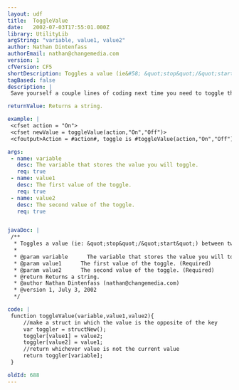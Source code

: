 ```yaml
---
layout: udf
title:  ToggleValue
date:   2002-07-03T17:55:01.000Z
library: UtilityLib
argString: "variable, value1, value2"
author: Nathan Dintenfass
authorEmail: nathan@changemedia.com
version: 1
cfVersion: CF5
shortDescription: Toggles a value (ie&#58; &quot;stop&quot;/&quot;start&quot;) between two options.
tagBased: false
description: |
 Save yourself a couple lines of coding next time you need to toggle the value of a variable.

returnValue: Returns a string.

example: |
 <cfset action = "On">
 <cfset newValue = toggleValue(action,"On","Off")>
 <cfoutput>Action = #action#, toggle is #toggleValue(action,"On","Off")#</cfoutput>

args:
 - name: variable
   desc: The variable that stores the value you will toggle.
   req: true
 - name: value1
   desc: The first value of the toggle.
   req: true
 - name: value2
   desc: The second value of the toggle.
   req: true


javaDoc: |
 /**
  * Toggles a value (ie: &quot;stop&quot;/&quot;start&quot;) between two options.
  * 
  * @param variable      The variable that stores the value you will toggle. (Required)
  * @param value1      The first value of the toggle. (Required)
  * @param value2      The second value of the toggle. (Required)
  * @return Returns a string. 
  * @author Nathan Dintenfass (nathan@changemedia.com) 
  * @version 1, July 3, 2002 
  */

code: |
 function toggleValue(variable,value1,value2){
     //make a struct in which the value is the opposite of the key
     var toggler = structNew();
     toggler[value1] = value2;
     toggler[value2] = value1;
     //return whichever value is not the current value
     return toggler[variable];
 }

oldId: 688
---
```


